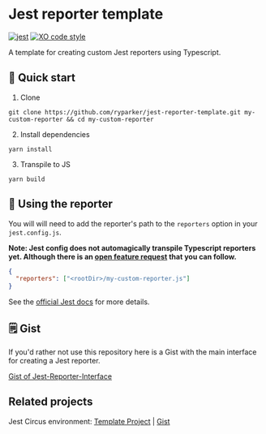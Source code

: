 # Jest reporter template

[![jest](https://jestjs.io/img/jest-badge.svg)](https://github.com/facebook/jest)
[![XO code style](https://img.shields.io/badge/code_style-XO-5ed9c7.svg)](https://github.com/xojs/xo)

A template for creating custom Jest reporters using Typescript.

## :rocket: Quick start

1. Clone

```shell
git clone https://github.com/ryparker/jest-reporter-template.git my-custom-reporter && cd my-custom-reporter
```

2. Install dependencies

```shell
yarn install
```

3. Transpile to JS

```shell
yarn build
```

## :wrench: Using the reporter

You will will need to add the reporter's path to the `reporters` option in your `jest.config.js`. 

__**Note: Jest config does not automagically transpile Typescript reporters yet. Although there is an [open feature request](https://github.com/facebook/jest/issues/8810) that you can follow.**__

```JSON
{
  "reporters": ["<rootDir>/my-custom-reporter.js"]
}
```

See the [official Jest docs](https://jestjs.io/docs/en/configuration#reporters-arraymodulename--modulename-options) for more details.

## :spiral_notepad: Gist

If you'd rather not use this repository here is a Gist with the main interface for creating a Jest reporter.

[Gist of Jest-Reporter-Interface](https://gist.github.com/ryparker/188849eb0f78f53316ef99bf6a4467d5)

## Related projects

Jest Circus environment: [Template Project](https://github.com/ryparker/jest-circus-reporter-template) | [Gist](https://gist.github.com/ryparker/d3f5cc58913ba7e89b5c34eeabc7bfd9)
